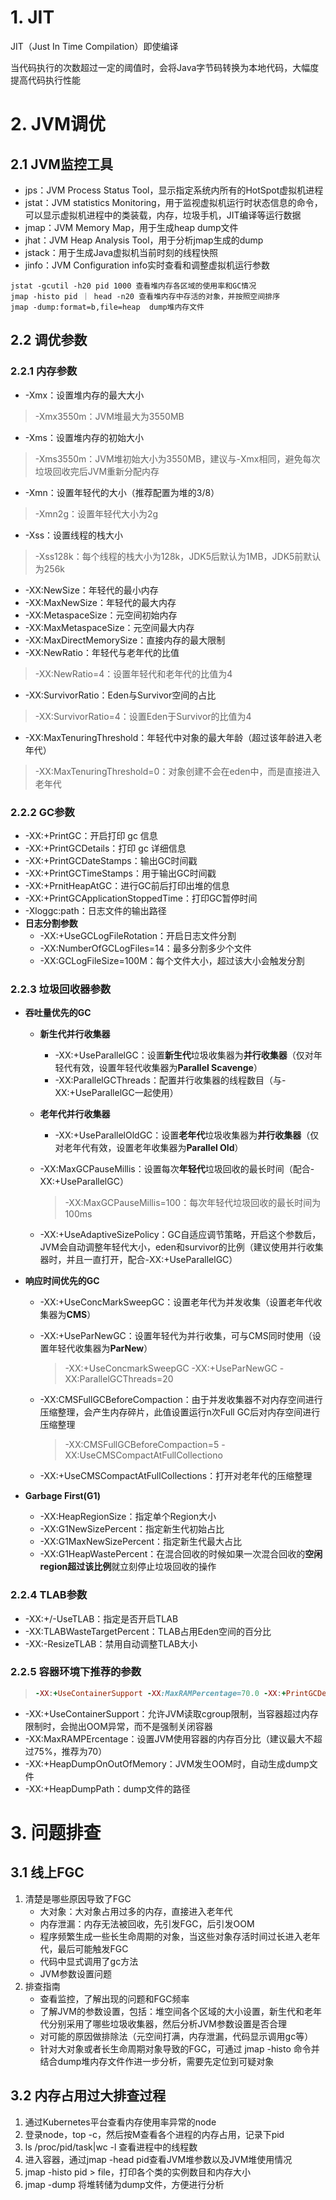 # 1. JIT

JIT（Just In Time Compilation）即使编译

当代码执行的次数超过一定的阈值时，会将Java字节码转换为本地代码，大幅度提高代码执行性能



# 2. JVM调优

## 2.1 JVM监控工具

* jps：JVM Process Status Tool，显示指定系统内所有的HotSpot虚拟机进程
* jstat：JVM statistics Monitoring，用于监视虚拟机运行时状态信息的命令，可以显示虚拟机进程中的类装载，内存，垃圾手机，JIT编译等运行数据
* jmap：JVM Memory Map，用于生成heap dump文件
* jhat：JVM Heap Analysis Tool，用于分析jmap生成的dump
* jstack：用于生成Java虚拟机当前时刻的线程快照
* jinfo：JVM Configuration info实时查看和调整虚拟机运行参数

```shell
jstat -gcutil -h20 pid 1000 查看堆内存各区域的使用率和GC情况
jmap -histo pid ｜ head -n20 查看堆内存中存活的对象，并按照空间排序
jmap -dump:format=b,file=heap  dump堆内存文件
```



## 2.2 调优参数

### 2.2.1 内存参数

* -Xmx：设置堆内存的最大大小

>-Xmx3550m：JVM堆最大为3550MB

* -Xms：设置堆内存的初始大小

>-Xms3550m：JVM堆初始大小为3550MB，建议与-Xmx相同，避免每次垃圾回收完后JVM重新分配内存

* -Xmn：设置年轻代的大小（推荐配置为堆的3/8）

>-Xmn2g：设置年轻代大小为2g

* -Xss：设置线程的栈大小

>-Xss128k：每个线程的栈大小为128k，JDK5后默认为1MB，JDK5前默认为256k

* -XX:NewSize：年轻代的最小内存
* -XX:MaxNewSize：年轻代的最大内存
* -XX:MetaspaceSize：元空间初始内存
* -XX:MaxMetaspaceSize：元空间最大内存
* -XX:MaxDirectMemorySize：直接内存的最大限制
* -XX:NewRatio：年轻代与老年代的比值

>-XX:NewRatio=4：设置年轻代和老年代的比值为4

* -XX:SurvivorRatio：Eden与Survivor空间的占比

>-XX:SurvivorRatio=4：设置Eden于Survivor的比值为4

* -XX:MaxTenuringThreshold：年轻代中对象的最大年龄（超过该年龄进入老年代）

>-XX:MaxTenuringThreshold=0：对象创建不会在eden中，而是直接进入老年代

### 2.2.2 GC参数

* -XX:+PrintGC：开启打印 gc 信息
* -XX:+PrintGCDetails：打印 gc 详细信息
* -XX:+PrintGCDateStamps：输出GC时间戳
* -XX:+PrintGCTimeStamps：用于输出GC时间戳
* -XX:+PrnitHeapAtGC：进行GC前后打印出堆的信息
* -XX:+PrintGCApplicationStoppedTime：打印GC暂停时间
* -Xloggc:path：日志文件的输出路径
* **日志分割参数**
  * -XX:+UseGCLogFileRotation：开启日志文件分割
  * -XX:NumberOfGCLogFiles=14：最多分割多少个文件
  * -XX:GCLogFileSize=100M：每个文件大小，超过该大小会触发分割




### 2.2.3 垃圾回收器参数

* **吞吐量优先的GC**

  * **新生代并行收集器**

    * -XX:+UseParallelGC：设置**新生代**垃圾收集器为**并行收集器**（仅对年轻代有效，设置年轻代收集器为**Parallel Scavenge**）
    * -XX:ParallelGCThreads：配置并行收集器的线程数目（与-XX:+UseParallelGC一起使用）
    
  * **老年代并行收集器**

    * -XX:+UseParallelOldGC：设置**老年代**垃圾收集器为**并行收集器**（仅对老年代有效，设置老年收集器为**Parallel Old**）

  * -XX:MaxGCPauseMillis：设置每次**年轻代**垃圾回收的最长时间（配合-XX:+UseParallelGC）

    >-XX:MaxGCPauseMillis=100：每次年轻代垃圾回收的最长时间为100ms

  * -XX:+UseAdaptiveSizePolicy：GC自适应调节策略，开启这个参数后，JVM会自动调整年轻代大小，eden和survivor的比例（建议使用并行收集器时，并且一直打开，配合-XX:+UseParallelGC）

* **响应时间优先的GC**

  * -XX:+UseConcMarkSweepGC：设置老年代为并发收集（设置老年代收集器为**CMS**）

  * -XX:+UseParNewGC：设置年轻代为并行收集，可与CMS同时使用（设置年轻代收集器为**ParNew**）

    >-XX:+UseConcmarkSweepGC -XX:+UseParNewGC -XX:ParallelGCThreads=20

  * -XX:CMSFullGCBeforeCompaction：由于并发收集器不对内存空间进行压缩整理，会产生内存碎片，此值设置运行n次Full GC后对内存空间进行压缩整理

    >-XX:CMSFullGCBeforeCompaction=5 -XX:UseCMSCompactAtFullCollectiono

  * -XX:+UseCMSCompactAtFullCollections：打开对老年代的压缩整理

* **Garbage First(G1)**

  * -XX:HeapRegionSize：指定单个Region大小
  * -XX:G1NewSizePercent：指定新生代初始占比
  * -XX:G1MaxNewSizePercent：指定新生代最大占比
  * -XX:G1HeapWastePercent：在混合回收的时候如果一次混合回收的**空闲region超过该比例**就立刻停止垃圾回收的操作



### 2.2.4 TLAB参数

* -XX:+/-UseTLAB：指定是否开启TLAB
* -XX:TLABWasteTargetPercent：TLAB占用Eden空间的百分比
* -XX:-ResizeTLAB：禁用自动调整TLAB大小



### 2.2.5 容器环境下推荐的参数

>```ruby
>-XX:+UseContainerSupport -XX:MaxRAMPercentage=70.0 -XX:+PrintGCDetails -XX:+PrintGCDateStamps -Xloggc:/home/admin/nas/gc-${POD_IP}-$(date '+%s').log -XX:+HeapDumpOnOutOfMemoryError -XX:HeapDumpPath=/home/admin/nas/dump-${POD_IP}-$(date '+%s').hprof
>```

* -XX:+UseContainerSupport：允许JVM读取cgroup限制，当容器超过内存限制时，会抛出OOM异常，而不是强制关闭容器
* -XX:MaxRAMPErcentage：设置JVM使用容器的内存百分比（建议最大不超过75%，推荐为70）
* -XX:+HeapDumpOnOutOfMemory：JVM发生OOM时，自动生成dump文件
* -XX:+HeapDumpPath：dump文件的路径



# 3. 问题排查

## 3.1 线上FGC

1. 清楚是哪些原因导致了FGC
   * 大对象：大对象占用过多的内存，直接进入老年代
   * 内存泄漏：内存无法被回收，先引发FGC，后引发OOM
   * 程序频繁生成一些长生命周期的对象，当这些对象存活时间过长进入老年代，最后可能触发FGC
   * 代码中显式调用了gc方法
   * JVM参数设置问题
2. 排查指南
   * 查看监控，了解出现的问题和FGC频率
   * 了解JVM的参数设置，包括：堆空间各个区域的大小设置，新生代和老年代分别采用了哪些垃圾收集器，然后分析JVM参数设置是否合理
   * 对可能的原因做排除法（元空间打满，内存泄漏，代码显示调用gc等）
   * 针对大对象或者长生命周期对象导致的FGC，可通过 jmap -histo 命令并结合dump堆内存文件作进一步分析，需要先定位到可疑对象



## 3.2 内存占用过大排查过程

1. 通过Kubernetes平台查看内存使用率异常的node
2. 登录node，top -c，然后按M查看各个进程的内存占用，记录下pid
3. ls /proc/pid/task|wc -l 查看进程中的线程数
4. 进入容器，通过jmap -head pid查看JVM堆参数以及JVM堆使用情况
5. jmap -histo pid > file，打印各个类的实例数目和内存大小
6. jmap -dump 将堆转储为dump文件，方便进行分析

